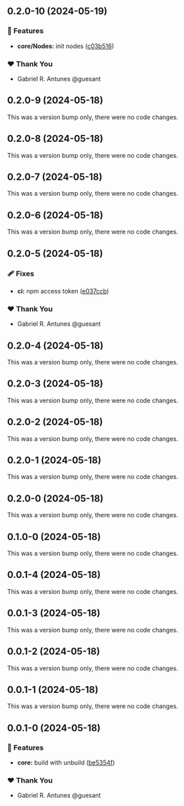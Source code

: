 ## 0.2.0-10 (2024-05-19)


### 🚀 Features

- **core/Nodes:** init nodes ([c03b516](https://github.com/guesant/unispec/commit/c03b516))

### ❤️  Thank You

- Gabriel R. Antunes @guesant

## 0.2.0-9 (2024-05-18)

This was a version bump only, there were no code changes.

## 0.2.0-8 (2024-05-18)

This was a version bump only, there were no code changes.

## 0.2.0-7 (2024-05-18)

This was a version bump only, there were no code changes.

## 0.2.0-6 (2024-05-18)

This was a version bump only, there were no code changes.

## 0.2.0-5 (2024-05-18)


### 🩹 Fixes

- **ci:** npm access token ([e037ccb](https://github.com/guesant/unispec/commit/e037ccb))

### ❤️  Thank You

- Gabriel R. Antunes @guesant

## 0.2.0-4 (2024-05-18)

This was a version bump only, there were no code changes.

## 0.2.0-3 (2024-05-18)

This was a version bump only, there were no code changes.

## 0.2.0-2 (2024-05-18)

This was a version bump only, there were no code changes.

## 0.2.0-1 (2024-05-18)

This was a version bump only, there were no code changes.

## 0.2.0-0 (2024-05-18)

This was a version bump only, there were no code changes.

## 0.1.0-0 (2024-05-18)

This was a version bump only, there were no code changes.

## 0.0.1-4 (2024-05-18)

This was a version bump only, there were no code changes.

## 0.0.1-3 (2024-05-18)

This was a version bump only, there were no code changes.

## 0.0.1-2 (2024-05-18)

This was a version bump only, there were no code changes.

## 0.0.1-1 (2024-05-18)

This was a version bump only, there were no code changes.

## 0.0.1-0 (2024-05-18)


### 🚀 Features

- **core:** build with unbuild ([be5354f](https://github.com/guesant/unispec/commit/be5354f))

### ❤️  Thank You

- Gabriel R. Antunes @guesant